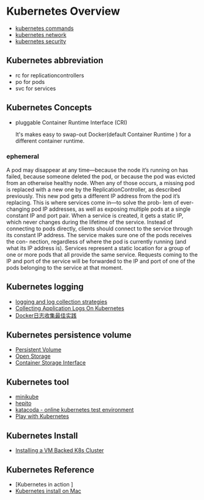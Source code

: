 # Kubernetes Overview

* [kubernetes commands](kubernetes-command.md)
* [kubernetes network](kubernetes-network/kubernetes-network.md)
* [kubernetes security](kubernetes-security/kubernetes-security.md)


## Kubernetes abbreviation

* rc for replicationcontrollers
* po for pods
* svc for services

## Kubernetes Concepts

* pluggable Container Runtime Interface (CRI) 

  It's makes easy to swap-out Docker(default Container Runtime ) for a different container runtime.

### ephemeral

A pod may disappear at any time—because the node it’s running on has failed, because someone deleted the pod, or because the pod was evicted from an otherwise healthy node. When any of those occurs, a missing pod is replaced with a new one by the ReplicationController, as described previously. This new pod gets a different IP address from the pod it’s replacing. This is where services come in—to solve the prob- lem of ever-changing pod IP addresses, as well as exposing multiple pods at a single constant IP and port pair.
When a service is created, it gets a static IP, which never changes during the lifetime of the service. Instead of connecting to pods directly, clients should connect to the service through its constant IP address. The service makes sure one of the pods receives the con- nection, regardless of where the pod is currently running (and what its IP address is).
Services represent a static location for a group of one or more pods that all provide the same service. Requests coming to the IP and port of the service will be forwarded to the IP and port of one of the pods belonging to the service at that moment.

## Kubernetes logging

* [logging and log collection strategies](https://kubernetes.io/docs/concepts/cluster-administration/logging/#system-component-logs)
* [Collecting Application Logs On Kubernetes](https://timber.io/blog/collecting-application-logs-on-kubernetes/)
* [Docker日志收集最佳实践](https://yq.aliyun.com/articles/72700)
  
## Kubernetes persistence volume

* [Persistent Volume](https://kubernetes.io/docs/concepts/storage/persistent-volumes/#portworx-volume)
* [Open Storage](https://github.com/libopenstorage/openstorage)
* [Container Storage Interface](https://github.com/kubernetes/community/blob/master/contributors/design-proposals/storage/container-storage-interface.md) 
  
## Kubernetes tool

* [minikube](https://github.com/kubernetes/minikube)
* [hepito](https://heptio.com/)
* [katacoda - online kubernetes test environment](https://www.katacoda.com/courses/kubernetes/playground) 
* [Play with Kubernetes](https://labs.play-with-k8s.com) 

## Kubernetes Install

* [Installing a VM Backed K8s Cluster](kubernetes-install.md)

## Kubernetes Reference

* [Kubernetes in action ]
* [Kubernetes install on Mac](https://matthewpalmer.net/kubernetes-app-developer/articles/guide-install-kubernetes-mac.html)